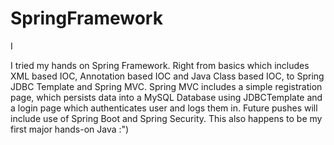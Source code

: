 # SpringFramework
I 

I tried my hands on Spring Framework. Right from basics which includes XML based IOC, Annotation based IOC and Java Class based IOC, to Spring JDBC Template and Spring MVC. Spring MVC includes a simple registration page, which persists data into a MySQL Database using JDBCTemplate and a login page which authenticates user and logs them in. Future pushes will include use of Spring Boot and Spring Security. This also happens to be my first major hands-on Java :")
